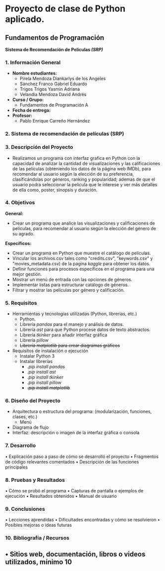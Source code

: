 # Proyecto de clase de **Python aplicado.**

## Fundamentos de Programación  

**Sistema de Recomendación de Películas _(SRP)_**

### **1. Información General**

  -	**Nombre estudiantes:**  
    - Pirela Mendoza Diankarlys de los Angeles  
    - Sánchez Franco Gabriel Eduardo  
    - Trigos Trigos Yasmin Adriana  
    - Velandia Mendoza David Andrés  
  - **Curso / Grupo:**  
    - Fundamentos de Programación A 
  - **Fecha de entrega:**
  - **Profesor:**
    - Pablo Enrique Carreño Hernández

### **2. Sistema de recomendación de películas (SRP)**  
### **3. Descripción del Proyecto**   
-  Realizamos un programa con interfaz grafica en Python con la capacidad de analizar la cantidad de visualizaciones y las calificaciones de las películas (obteniendo los datos de la página web IMDb), para recomendar al usuario según la elección de su preferencia, clasificándolas por géneros, ranking y popularidad; ademas de que el usuario podra seleccionar la pelicula que le interese y ver más detalles de ella como, poster, sinopsis y duración.

### **4. Objetivos**  
**General:**  
- Crear un programa que analice las visualizaciones y calificaciones de películas, para recomendar al usuario según la elección del género de su agrado.

**Específicos:**  
- Crear un programa en Python que muestre el catálogo de películas.
- Vincular los archivos.csv tales como "credits.csv", "keywords.csv" y "movies_metadata.csv) de la pagina *kaggle* para obtener los datos.
- Definir funciones para procesos específicos en el programa para una mejor gestión.
- Mostrar un menú de entrada con las opciones de géneros.
- Implementar listas para estructurar catálogo de géneros.
- Filtrar y mostrar las películas por género y calificación.
### **5. Requisitos**  
- Herramientas y tecnologías utilizadas (Python, librerías, etc.)
  - Python.
  - Librería *pandas* para el manejo y análisis de datos.
  - Librería *ast* para que Python procese datos de texto abstractos.
  - Librería *tkinker* para añadir interfaz gráfica
  - Librería *pillow*
  - ~~Librería *matplotlib* para crear diagramas gráficos~~
- Requisitos de instalación o ejecución
  - Instalar Python 3
  - Instalar librerías
    - *.pip install pandas*
    - *.pip install ast*
    - *.pip install tkinker*
    - *.pip install pillow*
    - ~~*.pip install matplotlib*~~
### **6. Diseño del Proyecto**  
- Arquitectura o estructura del programa: (modularización, funciones, clases, etc.)
  - Menú
- Diagrama de flujo
- Interfaz: descripción o imagen de la interfaz gráfica o consola
### **7. Desarrollo**  
•	Explicación paso a paso de cómo se desarrolló el proyecto
•	Fragmentos de código relevantes comentados
•	Descripción de las funciones principales
### **8. Pruebas y Resultados**  
•	Cómo se probó el programa
•	Capturas de pantalla o ejemplos de ejecución
•	Resultados obtenidos
•	Manual de usuario
### **9. Conclusiones**  
•	Lecciones aprendidas
•	Dificultades encontradas y cómo se resolvieron
•	Posibles mejoras o ideas futuras
### **10. Bibliografía / Recursos**  
•	Sitios web, documentación, libros o videos utilizados, mínimo 10
- 
